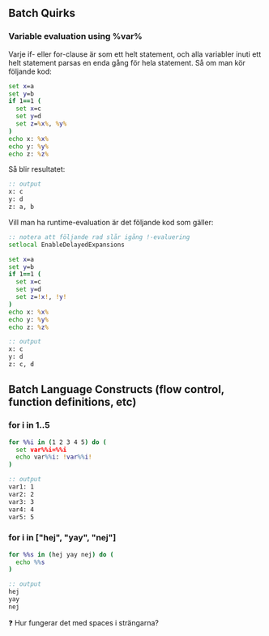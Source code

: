 ## Batch Quirks

### Variable evaluation using %var%
Varje if- eller for-clause är som ett helt statement, och alla variabler inuti ett helt statement parsas en enda gång för hela statement. Så om man kör följande kod:
```bat
set x=a
set y=b
if 1==1 (
  set x=c
  set y=d
  set z=%x%, %y%
)
echo x: %x%
echo y: %y%
echo z: %z%
```
Så blir resultatet:
```bat
:: output
x: c
y: d
z: a, b
```
Vill man ha runtime-evaluation är det följande kod som gäller:
```bat
:: notera att följande rad slår igång !-evaluering
setlocal EnableDelayedExpansions

set x=a
set y=b
if 1==1 (
  set x=c
  set y=d
  set z=!x!, !y!
)
echo x: %x%
echo y: %y%
echo z: %z%

:: output
x: c
y: d
z: c, d
```
## Batch Language Constructs (flow control, function definitions, etc)

### for i in 1..5
```bat
for %%i in (1 2 3 4 5) do (
  set var%%i=%%i
  echo var%%i: !var%%i!
)

:: output
var1: 1
var2: 2
var3: 3
var4: 4
var5: 5
```

### for i in ["hej", "yay", "nej"]
```bat
for %%s in (hej yay nej) do (
  echo %%s
)

:: output
hej
yay
nej
```

:question: Hur fungerar det med spaces i strängarna?
